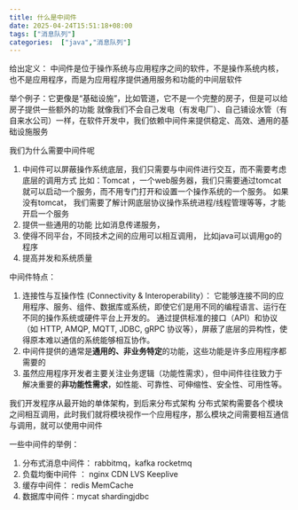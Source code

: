 ```yaml
---
title: 什么是中间件
date: 2025-04-24T15:51:18+08:00 
tags: ["消息队列"]
categories:  ["java","消息队列"] 
---
```

给出定义： 中间件是位于操作系统与应用程序之间的软件，不是操作系统内核，也不是应用程序，而是为应用程序提供通用服务和功能的中间层软件

举个例子：它更像是“基础设施”，比如管道，它不是一个完整的房子，但是可以给房子提供一些额外的功能
就像我们不会自己发电（有发电厂）、自己铺设水管（有自来水公司）一样，在软件开发中，我们依赖中间件来提供稳定、高效、通用的基础设施服务

我们为什么需要中间件呢
1. 中间件可以屏蔽操作系统底层，我们只需要与中间件进行交互，而不需要考虑底层的调用方式
	比如：Tomcat ，一个web服务器，我们只需要通过tomcat就可以启动一个服务，而不用专门打开和设置一个操作系统的一个服务。
	如果没有tomcat， 我们需要了解计网底层协议操作系统进程/线程管理等等，才能开启一个服务
2. 提供一些通用的功能   比如消息传递服务，
3. 使得不同平台，不同技术之间的应用可以相互调用， 比如java可以调用go的程序
4. 提高并发和系统质量


中间件特点：
1. 连接性与互操作性 (Connectivity & Interoperability）： 它能够连接不同的应用程序、服务、组件、数据库或系统，即使它们是用不同的编程语言、运行在不同的操作系统或硬件平台上开发的。 
	通过提供标准的接口（API）和协议（如 HTTP, AMQP, MQTT, JDBC, gRPC 协议等），屏蔽了底层的异构性，使得原本难以通信的系统能够相互协作。
2. 中间件提供的通常是**通用的、非业务特定**的功能，这些功能是许多应用程序都需要的
3. 虽然应用程序开发者主要关注业务逻辑（功能性需求），但中间件往往致力于解决重要的**非功能性需求**，如性能、可靠性、可伸缩性、安全性、可用性等。


我们开发程序从最开始的单体架构，到后来分布式架构
分布式架构需要各个模块之间相互调用，此时我们就将模块视作一个应用程序，那么模块之间需要相互通信与调用，就可以使用中间件


一些中间件的举例：
1. 分布式消息中间件： rabbitmq，kafka rocketmq   
2. 负载均衡中间件 ： nginx  CDN LVS Keeplive
3. 缓存中间件： redis MemCache
4. 数据库中间件：mycat  shardingjdbc